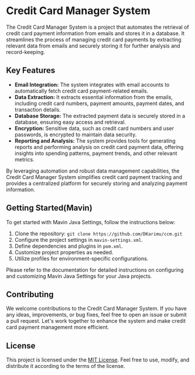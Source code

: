 # Credit Card Manager System

The Credit Card Manager System is a project that automates the retrieval of credit card payment information from emails and stores it in a database. It streamlines the process of managing credit card payments by extracting relevant data from emails and securely storing it for further analysis and record-keeping.

## Key Features

- **Email Integration:** The system integrates with email accounts to automatically fetch credit card payment-related emails.
- **Data Extraction:** It extracts essential information from the emails, including credit card numbers, payment amounts, payment dates, and transaction details.
- **Database Storage:** The extracted payment data is securely stored in a database, ensuring easy access and retrieval.
- **Encryption:** Sensitive data, such as credit card numbers and user passwords, is encrypted to maintain data security.
- **Reporting and Analysis:** The system provides tools for generating reports and performing analysis on credit card payment data, offering insights into spending patterns, payment trends, and other relevant metrics.

By leveraging automation and robust data management capabilities, the Credit Card Manager System simplifies credit card payment tracking and provides a centralized platform for securely storing and analyzing payment information.

## Getting Started(Mavin)

To get started with Mavin Java Settings, follow the instructions below:

1. Clone the repository: `git clone https://github.com/DKarimu/ccm.git`
2. Configure the project settings in `mavin-settings.xml`.
3. Define dependencies and plugins in `pom.xml`.
4. Customize project properties as needed.
5. Utilize profiles for environment-specific configurations.

Please refer to the documentation for detailed instructions on configuring and customizing Mavin Java Settings for your Java projects.

## Contributing

We welcome contributions to the Credit Card Manager System. If you have any ideas, improvements, or bug fixes, feel free to open an issue or submit a pull request. Let's work together to enhance the system and make credit card payment management more efficient.

## License

This project is licensed under the [MIT License](LICENSE). Feel free to use, modify, and distribute it according to the terms of the license.

